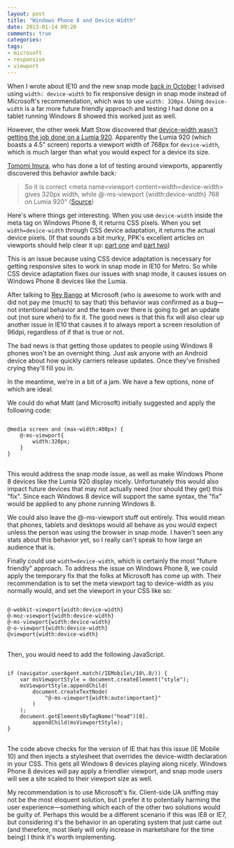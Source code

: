 ```yaml
---
layout: post
title: "Windows Phone 8 and Device-Width"
date: 2013-01-14 09:20
comments: true
categories: 
tags:
- microsoft
- responsive
- viewport
---
```

When I wrote about IE10 and the new snap mode [back in October](http://timkadlec.com/2012/10/ie10-snap-mode-and-responsive-design/) I advised using `width: device-width` to fix responsive design in snap mode instead of Microsoft's recommendation, which was to use `width: 320px`. Using `device-width` is a far more future friendly approach and testing I had done on a tablet running Windows 8 showed this worked just as well.

However, the other week Matt Stow discovered that [device-width wasn't getting the job done on a Lumia 920](http://mattstow.com/responsive-design-in-ie10-on-windows-phone-8.html). Apparently the Lumia 920 (which boasts a 4.5" screen) reports a viewport width of 768px for `device-width`, which is much larger than what you would expect for a device its size.

[Tomomi Imura](http://girliemac.com/blog/), who has done a lot of testing around viewports, apparently discovered this behavior awhile back: 

> So it is correct &lt;meta name=viewport content=width=device-width&gt; gives 320px width, while @-ms-viewport {width:device-width} 768 on Lumia 920" ([Source](https://twitter.com/girlie_mac/statuses/270727043199684608))

Here's where things get interesting. When you use `device-width` inside the meta tag on Windows Phone 8, it returns CSS pixels. When you set `width=device-width` through CSS device adaptation, it returns the actual device pixels. (If that sounds a bit murky, PPK's excellent articles on viewports should help clear it up: [part one](http://www.quirksmode.org/mobile/viewports.html) and [part two](http://www.quirksmode.org/mobile/viewports2.html))

This is an issue because using CSS device adaptation is necessary for getting responsive sites to work in snap mode in IE10 for Metro. So while CSS device adaptation fixes our issues with snap mode, it causes issues on Windows Phone 8 devices like the Lumia.

After talking to [Rey Bango](https://twitter.com/reybango) at Microsoft (who is awesome to work with and did not pay me (much) to say that) this behavior was confirmed as a bug—not intentional behavior and the team over there is going to get an update out (not sure when) to fix it. The good news is that this fix will also clear up another issue in IE10 that causes it to always report a screen resolution of 96dpi, regardless of if that is true or not.

The bad news is that getting those updates to people using Windows 8 phones won't be an overnight thing. Just ask anyone with an Android device about how quickly carriers release updates. Once they've finished crying they'll fill you in.

In the meantime, we're in a bit of a jam. We have a few options, none of which are ideal:

We could do what Matt (and Microsoft) initially suggested and apply the following code:

<pre>
<code class="language-css">
@media screen and (max-width:400px) {
    @-ms-viewport{
        width:320px;
    }
}
</code>
</pre>

This would address the snap mode issue, as well as make Windows Phone 8 devices like the Lumia 920 display nicely. Unfortunately this would also impact future devices that may not actually need (nor should they get) this "fix". Since each Windows 8 device will support the same syntax, the "fix" would be applied to any phone running Windows 8.

We could also leave the @-ms-viewport stuff out entirely. This would mean that phones, tablets and desktops would all behave as you would expect unless the person was using the browser in snap mode. I haven't seen any stats about this behavior yet, so I really can't speak to how large an audience that is.

Finally could use `width=device-width`, which is certainly the most "future friendly" approach. To address the issue on Windows Phone 8, we could apply the temporary fix that the folks at Microsoft has come up with. Their recommendation is to set the meta viewport tag to device-width as you normally would, and set the viewport in your CSS like so:

<pre>
<code class="language-css">
@-webkit-viewport{width:device-width}
@-moz-viewport{width:device-width}
@-ms-viewport{width:device-width}
@-o-viewport{width:device-width}
@viewport{width:device-width}
</code>
</pre>

Then, you would need to add the following JavaScript.

<pre>
<code class="language-javascript">
if (navigator.userAgent.match(/IEMobile\/10\.0/)) {
    var msViewportStyle = document.createElement("style");
    msViewportStyle.appendChild(
        document.createTextNode(
            "@-ms-viewport{width:auto!important}"
        )
    );
    document.getElementsByTagName("head")[0].
        appendChild(msViewportStyle);
}
</code>
</pre>

The code above checks for the version of IE that has this issue (IE Mobile 10) and then injects a stylesheet that overrides the device-width declaration in your CSS. This gets all Windows 8 devices playing along nicely. Windows Phone 8 devices will pay apply a friendlier viewport, and snap mode users will see a site scaled to their viewport size as well.

My recommendation is to use Microsoft's fix. Client-side UA sniffing may not be the most eloquent solution, but I prefer it to potentially harming the user experience—something which each of the other two solutions would be guilty of. Perhaps this would be a different scenario if this was IE8 or IE7, but considering it's the behavior in an operating system that just came out (and therefore, most likely will only increase in marketshare for the time being) I think it's worth implementing.